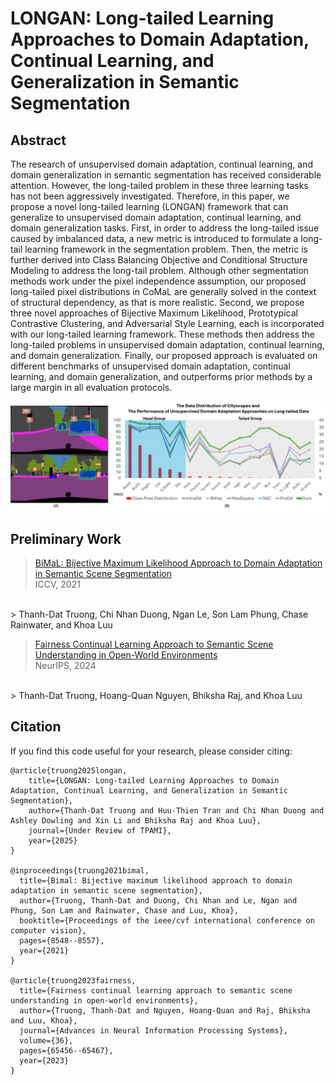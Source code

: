
# LONGAN: Long-tailed Learning Approaches to Domain Adaptation, Continual Learning, and Generalization in Semantic Segmentation

	


## Abstract

The research of unsupervised domain adaptation, continual learning, and domain generalization in semantic segmentation               has received considerable attention. However, the long-tailed problem in these three learning tasks has not been               aggressively investigated. Therefore, in this paper, we propose a novel long-tailed learning (LONGAN) framework that can               generalize to unsupervised domain adaptation, continual learning, and domain generalization tasks. First, in order to               address the long-tailed issue caused by imbalanced data, a new metric is introduced to formulate a long-tail learning               framework in the segmentation problem. Then, the metric is further derived into Class Balancing Objective and               Conditional Structure Modeling to address the long-tail problem. Although other segmentation methods work under the               pixel independence assumption, our proposed long-tailed pixel distributions in CoMaL are generally solved in the context               of structural dependency, as that is more realistic. Second, we propose three novel approaches of Bijective Maximum               Likelihood, Prototypical Contrastive Clustering, and Adversarial Style Learning, each is incorporated with our               long-tailed learning framework. These methods then address the long-tailed problems in unsupervised domain adaptation,               continual learning, and domain generalization. Finally, our proposed approach is evaluated on different benchmarks of               unsupervised domain adaptation, continual learning, and domain generalization, and outperforms prior methods by a large               margin in all evaluation protocols.


 <img src="./static/images/DataDistribtion-vs-Performance-UDA.jpg" alt="FREDOM"/>

## Preliminary Work 

> [BiMaL: Bijective Maximum Likelihood Approach to Domain Adaptation in Semantic Scene Segmentation](https://arxiv.org/abs/2108.03267)<br>
> ICCV, 2021
<br>
> Thanh-Dat Truong, Chi Nhan Duong, Ngan Le, Son Lam Phung, Chase Rainwater, and Khoa Luu


> [Fairness Continual Learning Approach to Semantic Scene Understanding in Open-World Environments](https://arxiv.org/abs/2305.15700)<br>
> NeurIPS, 2024
<br>
> Thanh-Dat Truong, Hoang-Quan Nguyen, Bhiksha Raj, and Khoa Luu

## Citation

If you find this code useful for your research, please consider citing:
```
@article{truong2025longan,
    title={LONGAN: Long-tailed Learning Approaches to Domain Adaptation, Continual Learning, and Generalization in Semantic Segmentation},
    author={Thanh-Dat Truong and Huu-Thien Tran and Chi Nhan Duong and Ashley Dowling and Xin Li and Bhiksha Raj and Khoa Luu},
    journal={Under Review of TPAMI},
    year={2025}
}

@inproceedings{truong2021bimal,
  title={Bimal: Bijective maximum likelihood approach to domain adaptation in semantic scene segmentation},
  author={Truong, Thanh-Dat and Duong, Chi Nhan and Le, Ngan and Phung, Son Lam and Rainwater, Chase and Luu, Khoa},
  booktitle={Proceedings of the ieee/cvf international conference on computer vision},
  pages={8548--8557},
  year={2021}
}

@article{truong2023fairness,
  title={Fairness continual learning approach to semantic scene understanding in open-world environments},
  author={Truong, Thanh-Dat and Nguyen, Hoang-Quan and Raj, Bhiksha and Luu, Khoa},
  journal={Advances in Neural Information Processing Systems},
  volume={36},
  pages={65456--65467},
  year={2023}
}

```